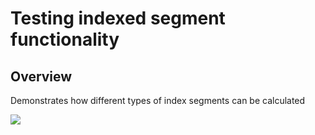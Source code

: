 # Testing indexed segment functionality

## Overview

Demonstrates how different types of index segments can be calculated


<img src="http://imgur.com/bOEkPt4"/>

